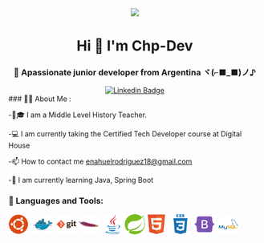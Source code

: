<div id="header" align="center">
    <img src="https://media.giphy.com/media/HscDLzkO8EOTmgkhQP/giphy.gif" width="200" />
    <h1 align="center">Hi 👋 I'm Chp-Dev</h1>
    <h3 align="center"> 📌 Apassionate junior developer from Argentina ヾ(⌐■_■)ノ♪</h3>
</div>
<div id="badges" align="center">
    <!-- <a href="https://www.twitch.tv/chpdev" target="_blank">
        <img src="https://img.shields.io/twitch/status/chpdev?style=social"
            alt="Twitch Badge" />
    </a> -->
      <a href="https://www.linkedin.com/in/enahuelrodriguez/" target="_blank">
        <img src="https://img.shields.io/twitter/url?label=linkedin&logo=linkedin&style=social&url=https%3A%2F%2Fwww.linkedin.com%2Fin%2Fenahuelrodriguez%2F"
            alt="Linkedin Badge" />
    </a>
</div>
### 👨‍💻 About Me :


-👨🎓 I am a Middle Level History Teacher.

-💻 I am currently taking the Certified Tech Developer course at 
     Digital House

-📫 How to contact me enahuelrodriguez18@gmail.com

-🌱 I am currently learning Java, Spring Boot 


<div align="left">
    <h3>🔨 Languages and Tools:</h3>
    <div>
        <img src="https://github.com/devicons/devicon/blob/master/icons/ubuntu/ubuntu-plain.svg" title="Ubuntu" alt="Ubuntu" width="40" height="40"/>&nbsp;
        <img src="https://github.com/devicons/devicon/blob/master/icons/docker/docker-original.svg" title="Docker" alt="Docker" width="40" height="40"/>&nbsp;
         <img src="https://github.com/devicons/devicon/blob/master/icons/git/git-original-wordmark.svg" title="Git" **alt="Git" width="40" height="40"/>
        <img src="https://github.com/devicons/devicon/blob/master/icons/apache/apache-original.svg" title="Apache" alt="Apache" width="40" height="40"/>&nbsp;
        <img src="https://github.com/devicons/devicon/blob/master/icons/java/java-original.svg" title="Java" **alt="Java" width="40" height="40"/>
        <img src="https://github.com/devicons/devicon/blob/master/icons/spring/spring-original.svg" title="Sprint" **alt="Sprint" width="40" height="40"/>
        <img src="https://github.com/devicons/devicon/blob/master/icons/html5/html5-original.svg" title="HTML5" alt="HTML" width="40" height="40"/>&nbsp;
        <img src="https://github.com/devicons/devicon/blob/master/icons/css3/css3-plain-wordmark.svg"  title="CSS3" alt="CSS" width="40" height="40"/>&nbsp;
        <img src="https://github.com/devicons/devicon/blob/master/icons/bootstrap/bootstrap-plain.svg" title="Bootstrap" alt="Bootstrap" width="40" height="40"/>&nbsp;
        <img src="https://github.com/devicons/devicon/blob/master/icons/mysql/mysql-original-wordmark.svg" title="MySQL"  alt="MySQL" width="40" height="40"/>&nbsp;
      </div>
 </div>
 <!--
### 📊 My Stats :

[![GitHub Streak](http://github-readme-streak-stats.herokuapp.com?user=ChpDev&theme=onedark)](https://git.io/streak-stats)

![GitHub stats](https://github-readme-stats.vercel.app/api?username=ChpDev&show_icons=true&theme=radical)

[![Top Langs](https://github-readme-stats.vercel.app/api/top-langs/?username=ChpDev&theme=tokyonight)](https://github.com/anuraghazra/github-readme-stats)
-->
